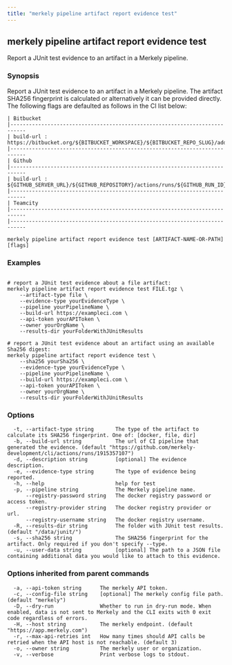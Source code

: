```yaml
---
title: "merkely pipeline artifact report evidence test"
---
```


## merkely pipeline artifact report evidence test

Report a JUnit test evidence to an artifact in a Merkely pipeline. 

### Synopsis


   Report a JUnit test evidence to an artifact in a Merkely pipeline. 
   The artifact SHA256 fingerprint is calculated or alternatively it can be provided directly. 
   The following flags are defaulted as follows in the CI list below:

   
	| Bitbucket 
	|---------------------------------------------------------------------------
	| build-url : https://bitbucket.org/${BITBUCKET_WORKSPACE}/${BITBUCKET_REPO_SLUG}/addon/pipelines/home#!/results/${BITBUCKET_BUILD_NUMBER}
	|---------------------------------------------------------------------------
	| Github 
	|---------------------------------------------------------------------------
	| build-url : ${GITHUB_SERVER_URL}/${GITHUB_REPOSITORY}/actions/runs/${GITHUB_RUN_ID}
	|---------------------------------------------------------------------------
	| Teamcity 
	|---------------------------------------------------------------------------
	|---------------------------------------------------------------------------

```shell
merkely pipeline artifact report evidence test [ARTIFACT-NAME-OR-PATH] [flags]
```

### Examples

```shell

# report a JUnit test evidence about a file artifact:
merkely pipeline artifact report evidence test FILE.tgz \
	--artifact-type file \
	--evidence-type yourEvidenceType \
	--pipeline yourPipelineName \
	--build-url https://exampleci.com \
	--api-token yourAPIToken \
	--owner yourOrgName	\
	--results-dir yourFolderWithJUnitResults

# report a JUnit test evidence about an artifact using an available Sha256 digest:
merkely pipeline artifact report evidence test \
	--sha256 yourSha256 \
	--evidence-type yourEvidenceType \
	--pipeline yourPipelineName \
	--build-url https://exampleci.com \
	--api-token yourAPIToken \
	--owner yourOrgName	\
	--results-dir yourFolderWithJUnitResults

```

### Options

```
  -t, --artifact-type string       The type of the artifact to calculate its SHA256 fingerprint. One of: [docker, file, dir]
  -b, --build-url string           The url of CI pipeline that generated the evidence. (default "https://github.com/merkely-development/cli/actions/runs/1915357107")
  -d, --description string         [optional] The evidence description.
  -e, --evidence-type string       The type of evidence being reported.
  -h, --help                       help for test
  -p, --pipeline string            The Merkely pipeline name.
      --registry-password string   The docker registry password or access token.
      --registry-provider string   The docker registry provider or url.
      --registry-username string   The docker registry username.
  -R, --results-dir string         The folder with JUnit test results. (default "/data/junit/")
  -s, --sha256 string              The SHA256 fingerprint for the artifact. Only required if you don't specify --type.
  -u, --user-data string           [optional] The path to a JSON file containing additional data you would like to attach to this evidence.
```

### Options inherited from parent commands

```
  -a, --api-token string      The merkely API token.
  -c, --config-file string    [optional] The merkely config file path. (default "merkely")
  -D, --dry-run               Whether to run in dry-run mode. When enabled, data is not sent to Merkely and the CLI exits with 0 exit code regardless of errors.
  -H, --host string           The merkely endpoint. (default "https://app.merkely.com")
  -r, --max-api-retries int   How many times should API calls be retried when the API host is not reachable. (default 3)
  -o, --owner string          The merkely user or organization.
  -v, --verbose               Print verbose logs to stdout.
```

